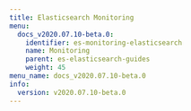 ```yaml
---
title: Elasticsearch Monitoring
menu:
  docs_v2020.07.10-beta.0:
    identifier: es-monitoring-elasticsearch
    name: Monitoring
    parent: es-elasticsearch-guides
    weight: 45
menu_name: docs_v2020.07.10-beta.0
info:
  version: v2020.07.10-beta.0
---
```



